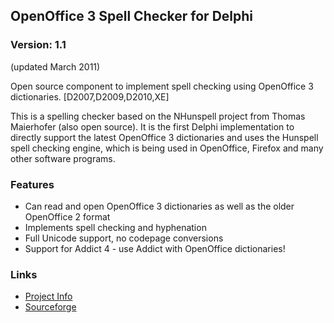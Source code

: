 ## OpenOffice 3 Spell Checker for Delphi

### Version: 1.1  
(updated March 2011)

Open source component to implement spell checking using OpenOffice 3 dictionaries.  [D2007,D2009,D2010,XE]

This is a spelling checker based on the NHunspell project from Thomas Maierhofer (also open source). It is the first Delphi implementation to directly support the latest OpenOffice 3 dictionaries and uses the Hunspell spell checking engine, which is being used in OpenOffice, Firefox and many other software programs.

### Features

* Can read and open OpenOffice 3 dictionaries as well as the older OpenOffice 2 format
* Implements spell checking and hyphenation
* Full Unicode support, no codepage conversions
* Support for Addict 4 - use Addict with OpenOffice dictionaries!

### Links
* [Project Info](https://www.helpandmanual.com/downloads_delphi.html)
* [Sourceforge](http://sourceforge.net/projects/nhunspelldelphi/files/)

